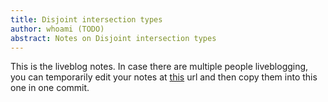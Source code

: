 ```yaml
---
title: Disjoint intersection types
author: whoami (TODO)
abstract: Notes on Disjoint intersection types
---
```


This is the liveblog notes.  In case there are multiple
people liveblogging, you can temporarily edit your notes
at [this](disjoint-intersectio/template.md) url and then copy them into this one in one
commit.
